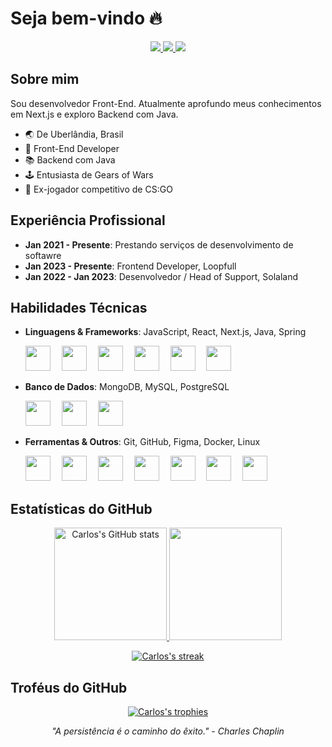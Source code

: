 # Seja bem-vindo 🔥

<!-- Badges sociais -->
<p align="center">
  <a href="https://www.instagram.com/landerdahl_carlos/">
    <img src="https://img.shields.io/badge/Instagram-E4405F?style=for-the-badge&logo=instagram&logoColor=white"/>
  </a>
  <a href="https://www.linkedin.com/in/carloslanderdahl">
    <img src="https://img.shields.io/badge/LinkedIn-0077B5?style=for-the-badge&logo=linkedin&logoColor=white"/>
  </a>
  <a href="mailto:carloslanderdahl27@gmail.com">
    <img src="https://img.shields.io/badge/Email-D14836?style=for-the-badge&logo=gmail&logoColor=white"/>
  </a>
</p>

## Sobre mim
Sou desenvolvedor Front-End. Atualmente aprofundo meus conhecimentos em Next.js e exploro Backend com Java.

- 🌏 De Uberlândia, Brasil
- 💼 Front-End Developer
- 📚 Backend com Java
- 🕹️ Entusiasta de Gears of Wars
- 🥇 Ex-jogador competitivo de CS:GO

## Experiência Profissional
- **Jan 2021 - Presente**: Prestando serviços de desenvolvimento de softawre
- **Jan 2023 - Presente**: Frontend Developer, Loopfull
- **Jan 2022 - Jan 2023**: Desenvolvedor / Head of Support, Solaland

## Habilidades Técnicas
- **Linguagens & Frameworks**: JavaScript, React, Next.js, Java, Spring
  <br />
  <p align="start">
    <img src="https://cdn.jsdelivr.net/gh/devicons/devicon/icons/javascript/javascript-original.svg" style="margin-right: 14px; width: 40px;"/>
    <img src="https://cdn.jsdelivr.net/gh/devicons/devicon/icons/typescript/typescript-original.svg" style="margin-right: 14px; width: 40px;"/>
    <img src="https://cdn.jsdelivr.net/gh/devicons/devicon/icons/react/react-original.svg" style="margin-right: 14px; width: 40px;"/>
    <img src="https://cdn.jsdelivr.net/gh/devicons/devicon/icons/nextjs/nextjs-line.svg" style="margin-right: 14px; width: 40px;"/>
    <img src="https://cdn.jsdelivr.net/gh/devicons/devicon/icons/java/java-original.svg" style="margin-right: 14px; width: 40px;"/>
    <img src="https://cdn.jsdelivr.net/gh/devicons/devicon/icons/spring/spring-original.svg" style="margin-right: 14px; width: 40px;"/>
  </p>

- **Banco de Dados**: MongoDB, MySQL, PostgreSQL
  <br />
  <p align="start">
    <img src="https://cdn.jsdelivr.net/gh/devicons/devicon/icons/mongodb/mongodb-original.svg" style="margin-right: 14px; width: 40px;"/>
    <img src="https://cdn.jsdelivr.net/gh/devicons/devicon/icons/mysql/mysql-original.svg" style="margin-right: 14px; width: 40px;"/>
    <img src="https://cdn.jsdelivr.net/gh/devicons/devicon/icons/postgresql/postgresql-original.svg" style="margin-right: 14px; width: 40px;"/>
  </p>

- **Ferramentas & Outros**: Git, GitHub, Figma, Docker, Linux
  <br />
  <p align="start">
    <img src="https://cdn.jsdelivr.net/gh/devicons/devicon/icons/intellij/intellij-original.svg" style="margin-right: 14px; width: 40px;"/>
    <img src="https://cdn.jsdelivr.net/gh/devicons/devicon/icons/git/git-original.svg" style="margin-right: 14px; width: 40px;"/>
    <img src="https://cdn.jsdelivr.net/gh/devicons/devicon/icons/vscode/vscode-original.svg" style="margin-right: 14px; width: 40px;"/>
    <img src="https://cdn.jsdelivr.net/gh/devicons/devicon/icons/figma/figma-original.svg" style="margin-right: 14px; width: 40px;"/>
    <img src="https://cdn.jsdelivr.net/gh/devicons/devicon/icons/docker/docker-original.svg" style="margin-right: 14px; width: 40px;"/>
    <img src="https://cdn.jsdelivr.net/gh/devicons/devicon/icons/linux/linux-original.svg" style="margin-right: 14px; width: 40px;"/>
    <img src="https://cdn.jsdelivr.net/gh/devicons/devicon/icons/ubuntu/ubuntu-plain.svg" style="margin-right: 14px; width: 40px;"/>
  </p>

<!-- Dynamic GitHub Stats -->
## Estatísticas do GitHub
<div align="center">
  <a href="https://github.com/Carlos-landerdahl">
    <img height="180em" src="https://github-readme-stats.vercel.app/api?username=Carlos-landerdahl&show_icons=true&theme=tokyonight&include_all_commits=true&count_private=true" alt="Carlos's GitHub stats"/>
    <img height="180em" src="https://github-readme-stats.vercel.app/api/top-langs/?username=Carlos-landerdahl&layout=compact&theme=tokyonight"/>
  </a>
</div>

<!-- GitHub Streak Stats -->
<p align="center">
  <a href="https://github.com/Carlos-landerdahl">
    <img src="https://github-readme-streak-stats.herokuapp.com/?user=Carlos-landerdahl&theme=tokyonight" alt="Carlos's streak"/>
  </a>
</p>

<!-- Troféus do GitHub -->
## Troféus do GitHub
<p align="center">
  <a href="https://github.com/Carlos-landerdahl">
    <img src="https://github-profile-trophy.vercel.app/?username=Carlos-landerdahl&theme=nord&no-frame=true" alt="Carlos's trophies"/>
  </a>
</p>

<!-- Rodapé -->
<p align="center">
  <i>"A persistência é o caminho do êxito." - Charles Chaplin</i>
</p>
